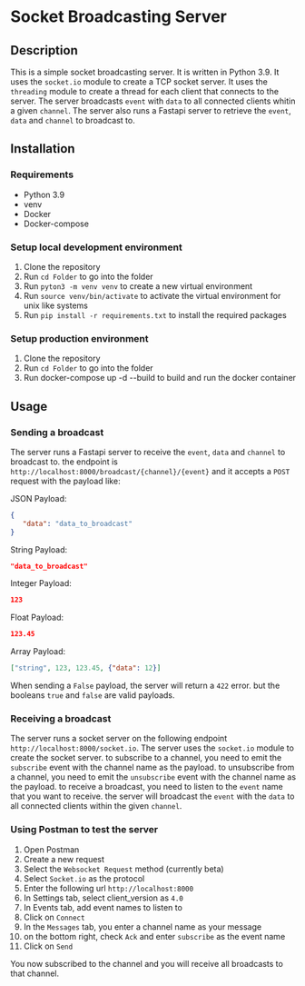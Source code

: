 # Socket Broadcasting Server

## Description

 This is a simple socket broadcasting server. It is written in Python 3.9.
 It uses the `socket.io` module to create a TCP socket server. 
 It uses the `threading` module to create a thread for each client that connects to the server.
 The server broadcasts `event` with `data` to all connected clients whitin a given `channel`. 
 The server also runs a Fastapi server to retrieve the `event`, `data` and `channel` to broadcast to.
 
## Installation

### Requirements

- Python 3.9
- venv
- Docker
- Docker-compose


### Setup local development environment

1. Clone the repository
2. Run `cd Folder` to go into the folder
3. Run `pyton3 -m venv venv` to create a new virtual environment
4. Run `source venv/bin/activate` to activate the virtual environment for unix like systems
5. Run `pip install -r requirements.txt` to install the required packages

### Setup production environment

1. Clone the repository
2. Run `cd Folder` to go into the folder
3. Run docker-compose up -d --build to build and run the docker container

## Usage

### Sending a broadcast

 The server runs a Fastapi server to receive the `event`, `data` and `channel` to broadcast to.
 the endpoint is `http://localhost:8000/broadcast/{channel}/{event}` and it accepts a `POST` request with the payload like:
 
JSON Payload:
 ```json
 {
    "data": "data_to_broadcast"
 }
 ```

String Payload:
 ```json
 "data_to_broadcast"
 ```

Integer Payload:
```json
123
```

Float Payload:
```json
123.45
```

Array Payload:
```json
["string", 123, 123.45, {"data": 12}]
```

When sending a `False` payload, the server will return a `422` error.
but the booleans `true` and `false` are valid payloads.

### Receiving a broadcast

 The server runs a socket server on the following endpoint `http://localhost:8000/socket.io`.
    The server uses the `socket.io` module to create the socket server.
    to subscribe to a channel, you need to emit the `subscribe` event with the channel name as the payload.
    to unsubscribe from a channel, you need to emit the `unsubscribe` event with the channel name as the payload.
    to receive a broadcast, you need to listen to the `event` name that you want to receive.
    the server will broadcast the `event` with the `data` to all connected clients within the given `channel`.


 ### Using Postman to test the server

1. Open Postman
2. Create a new request
3. Select the `Websocket Request` method (currently beta)
4. Select `Socket.io` as the protocol
5. Enter the following url `http://localhost:8000`
6. In Settings tab, select client_version as `4.0`
7. In Events tab, add event names to listen to
8. Click on `Connect`
9. In the `Messages` tab, you enter a channel name as your message
10. on the bottom right, check `Ack` and enter `subscribe` as the event name
11. Click on `Send`

You now subscribed to the channel and you will receive all broadcasts to that channel.
